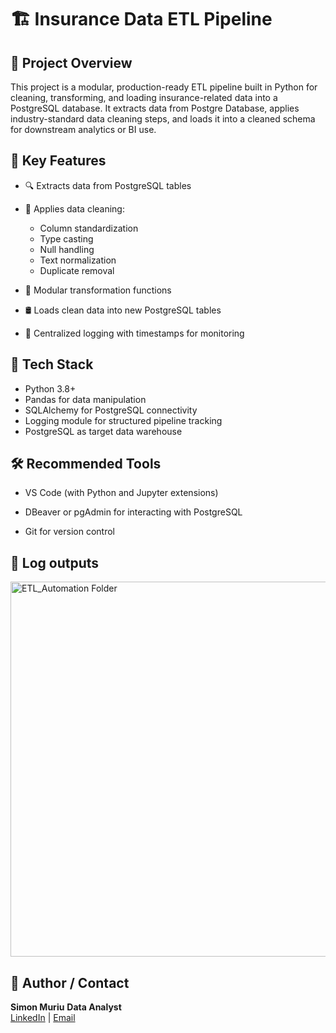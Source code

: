 
<h1> 🏗️ Insurance Data ETL Pipeline </h1>


<h2>📌 Project Overview</h2>
This project is a modular, production-ready ETL pipeline built in Python for cleaning, transforming, and loading insurance-related data into a PostgreSQL database. It extracts data from Postgre Database, applies industry-standard data cleaning steps, and loads it into a cleaned schema for downstream analytics or BI use.

<h2> 🚀 Key Features </h2>

- 🔍 Extracts data from PostgreSQL tables

- 🧹 Applies data cleaning:
    - Column standardization
    - Type casting
    - Null handling
    - Text normalization
    - Duplicate removal

- 🔁 Modular transformation functions

- 🛢️ Loads clean data into new PostgreSQL tables

- 📜 Centralized logging with timestamps for monitoring



<h2>🧰 Tech Stack </h2>

- Python 3.8+
- Pandas for data manipulation
- SQLAlchemy for PostgreSQL connectivity
- Logging module for structured pipeline tracking
- PostgreSQL as target data warehouse


<h2>🛠️ Recommended Tools</h2>

- VS Code (with Python and Jupyter extensions)

- DBeaver or pgAdmin for interacting with PostgreSQL

- Git for version control

<h2> 📁 Log outputs </h2>

<img src="https://i.imgur.com/8b3Hh08.png" alt=" ETL_Automation Folder" width="600"/>

<h2> 👤 Author / Contact </h2>

<b>Simon Muriu</b> 
<b>Data Analyst</b>  
[LinkedIn](https://www.linkedin.com/in/simon-muriu-0a1310251/) | 
[Email](mailto:smuriu06@gmail.com)


<!--
 ```diff
- text in red
+ text in green
! text in orange
# text in gray
@@ text in purple (and bold)@@
```
--!>
